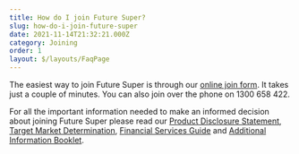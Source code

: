```yaml
---
title: How do I join Future Super?
slug: how-do-i-join-future-super
date: 2021-11-14T21:32:21.000Z
category: Joining
order: 1
layout: $/layouts/FaqPage
---
```

The easiest way to join Future Super is through our [online join form](https://www.futuresuper.com.au/join-now/). It takes just a couple of minutes. You can also join over the phone on 1300 658 422.

For all the important information needed to make an informed decision about joining Future Super please read our [Product Disclosure Statement](https://www.futuresuper.com.au/pds), [Target Market Determination](https://www.futuresuper.com.au/tmd), [F](https://content.myfuturesuper.com.au/forms-docs/FS_FSG_19102021.pdf)[inancial Services Guide](https://content.myfuturesuper.com.au/forms-docs/FS_FSG_19102021.pdf) and [Additional Information Booklet](https://www.futuresuper.com.au/aib).